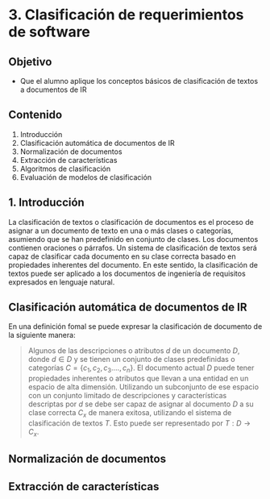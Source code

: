 # 3. Clasificación de requerimientos de software

## Objetivo

* Que el alumno aplique los conceptos básicos de clasificación de textos a documentos de IR

## Contenido

1. Introducción
2. Clasificación automática de documentos de IR
3. Normalización de documentos
4. Extracción de características
5. Algoritmos de clasificación
6. Evaluación de modelos de clasificación

## 1. Introducción

La clasificación de textos o clasificación de documentos es el proceso de asignar a un documento de texto en una o más clases o categorías, asumiendo que se han predefinido en conjunto de clases. Los documentos contienen oraciones o párrafos. Un sistema de clasificación de textos será capaz de clasificar cada documento en su clase correcta basado en propiedades inherentes del documento. En este sentido, la clasificación de textos puede ser aplicado a los documentos de ingeniería de requisitos expresados en lenguaje natural.

## Clasificación automática de documentos de IR

En una definición fomal se puede expresar la clasificación de documento de la siguiente manera:

> Algunos de las descripciones o atributos $d$ de un documento $D$, donde $d \in D$ y se tienen un conjunto de clases predefinidas o categorías $C = \{c_1, c_2, c_3. \ldots, c_n\}$. El documento actual $D$ puede tener propiedades inherentes o atributos que llevan a una entidad en un espacio de alta dimensión. Utilizando un subconjunto de ese espacio con un conjunto limitado de descripciones y características descriptas por $d$  se debe ser capaz de asignar al documento $D$ a su clase correcta $C_x$ de manera exitosa, utilizando el sistema de clasificación de textos $T$. Esto puede ser representado por $T:D \rightarrow C_x$.

## Normalización de documentos



## Extracción de características

